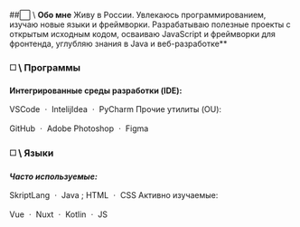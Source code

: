 
##⬜ \\ **Обо мне**
Живу в России. Увлекаюсь программированием, изучаю новые языки и фреймворки. Разрабатываю полезные проекты с открытым исходным кодом, осваиваю JavaScript и фреймворки для фронтенда, углубляю знания в Java и веб-разработке**

### ◻️ \\ Программы

**Интегрированные среды разработки (IDE):**

VSCode ㆍ IntelijIdea ㆍ PyCharm Прочие утилиты (OU):

GitHub ㆍ Adobe Photoshop ㆍ Figma

### ◻️ \\ Языки

***Часто используемые:***

SkriptLang ㆍ Java ; HTML ㆍ CSS Активно изучаемые:

Vue ㆍ Nuxt ㆍ Kotlin ㆍ JS

